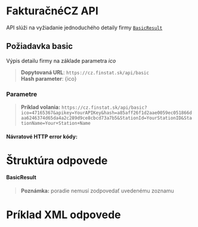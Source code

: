 # FakturačnéCZ API
API slúži na vyžiadanie jednoduchého detaily firmy [`BasicResult`](#BasicResult)

## Požiadavka basic
Výpis detailu firmy na základe parametra *ico*
> **Dopytovaná URL**: ```https://cz.finstat.sk/api/basic```<br />
> **Hash parameter**: {ico}
<!-- > **Dopytovaná URL**: ```https://www.finstat.cz/api/basic```<br /> -->

### Parametre
[](../../../common/parameters/detail-sk.md ':include')

[](../../../common/parameters/parameters-sk.md ':include')

> **Príklad volania:** ```https://cz.finstat.sk/api/basic?ico=47165367&apikey=YourAPIKey&hash=a85aff26f1d2aae0059ec051866daa6246374d65da4a2c289d9ce8cbcd73a7b5&StationId=YourStationID&StationName=Your+Station+Name```

#### Návratové HTTP error kódy:
[](../../../common/http/errorcodes-sk-detail.md ':include')

[](../../../common/http/errorcodes-sk.md ':include')

# Štruktúra odpovede
#### BasicResult
[](../../../common/responses/basiccz-sk.md ':include')

> **Poznámka:** poradie nemusí zodpovedať uvedenému zoznamu

# Príklad XML odpovede
[](../../../common/examples/invoice-cz.md ':include')

